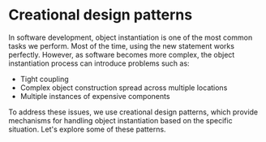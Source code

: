 # Creational design patterns

In software development, object instantiation is one of the most common tasks we perform. Most of the time, using the new statement works perfectly. However, as software becomes more complex, the object instantiation process can introduce problems such as:

 * Tight coupling
 * Complex object construction spread across multiple locations
 * Multiple instances of expensive components

To address these issues, we use creational design patterns, which provide mechanisms for handling object instantiation based on the specific situation. Let's explore some of these patterns.